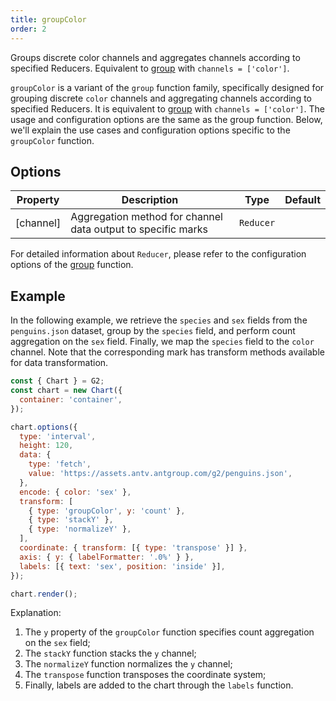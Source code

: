 ```yaml
---
title: groupColor
order: 2
---
```


Groups discrete color channels and aggregates channels according to specified Reducers. Equivalent to [group](/en/manual/core/transform/group) with `channels = ['color']`.

`groupColor` is a variant of the `group` function family, specifically designed for grouping discrete `color` channels and aggregating channels according to specified Reducers. It is equivalent to [group](/en/manual/core/transform/group) with `channels = ['color']`. The usage and configuration options are the same as the group function. Below, we'll explain the use cases and configuration options specific to the `groupColor` function.

## Options

| Property  | Description                                                  | Type      | Default |
| --------- | ------------------------------------------------------------ | --------- | ------- |
| [channel] | Aggregation method for channel data output to specific marks | `Reducer` |         |

For detailed information about `Reducer`, please refer to the configuration options of the [group](/en/manual/core/transform/group) function.

## Example

In the following example, we retrieve the `species` and `sex` fields from the `penguins.json` dataset, group by the `species` field, and perform count aggregation on the `sex` field. Finally, we map the `species` field to the `color` channel. Note that the corresponding mark has transform methods available for data transformation.

```js | ob { autoMount: true }
const { Chart } = G2;
const chart = new Chart({
  container: 'container',
});

chart.options({
  type: 'interval',
  height: 120,
  data: {
    type: 'fetch',
    value: 'https://assets.antv.antgroup.com/g2/penguins.json',
  },
  encode: { color: 'sex' },
  transform: [
    { type: 'groupColor', y: 'count' },
    { type: 'stackY' },
    { type: 'normalizeY' },
  ],
  coordinate: { transform: [{ type: 'transpose' }] },
  axis: { y: { labelFormatter: '.0%' } },
  labels: [{ text: 'sex', position: 'inside' }],
});

chart.render();
```

Explanation:

1. The `y` property of the `groupColor` function specifies count aggregation on the `sex` field;
2. The `stackY` function stacks the `y` channel;
3. The `normalizeY` function normalizes the `y` channel;
4. The `transpose` function transposes the coordinate system;
5. Finally, labels are added to the chart through the `labels` function.
